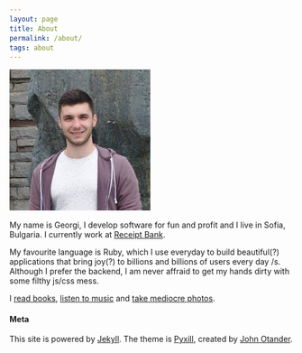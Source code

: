 ```yaml
---
layout: page
title: About
permalink: /about/
tags: about
---
```


<img src="/images/me.jpg" alt="GOSHO" style="width:250px;"/>

My name is Georgi, I develop software for fun and profit and I live in Sofia, Bulgaria. I currently
work at [Receipt Bank](https://www.receipt-bank.com).

My favourite language is Ruby, which I use everyday to build beautiful(?) applications that bring
joy(?) to billions and billions of users every day /s. Although I prefer the backend, I am never
affraid to get my hands dirty with some filthy js/css mess.

I
[read books](https://www.goodreads.com/user/show/5114198-georgi-mitrev),
[listen to music](https://www.last.fm/user/gosshedd) and
[take mediocre photos](https://www.flickr.com/photos/152683660@N05/).

#### Meta
This site is powered by [Jekyll](http://jekyllrb.com/). The theme is [Pyxill](http://pixyll.com/), created by [John Otander](http://johnotander.com).
